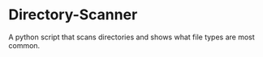 # Directory-Scanner
A python script that scans directories and shows what file types are most common. 
